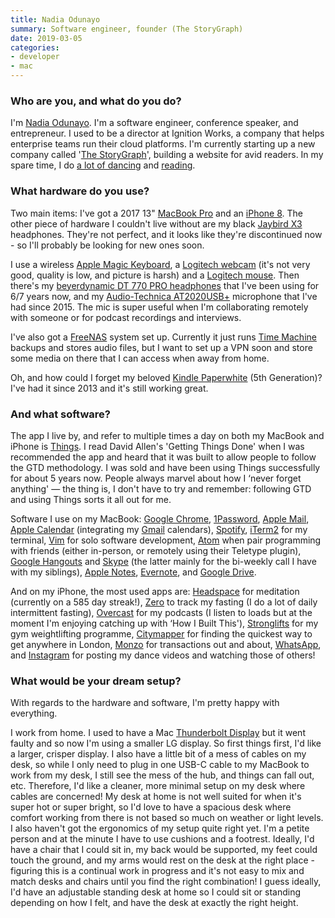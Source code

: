 ```yaml
---
title: Nadia Odunayo
summary: Software engineer, founder (The StoryGraph)
date: 2019-03-05
categories:
- developer
- mac
---
```


### Who are you, and what do you do?

I'm [Nadia Odunayo](http://www.nadiaodunayo.com/ "Nadia's website."). I'm a software engineer, conference speaker, and entrepreneur. I used to be a director at Ignition Works, a company that helps enterprise teams run their cloud platforms. I'm currently starting up a new company called '[The StoryGraph](https://www.thestorygraph.com/ "Nadia's website for avid readers.")', building a website for avid readers. In my spare time, I do [a lot of dancing](https://www.instagram.com/nodunayo/ "Nadia's Instagram account.") and [reading](https://www.goodreads.com/user/show/10407617-nadia "Nadia's Goodreads account.").

### What hardware do you use?

Two main items: I've got a 2017 13" [MacBook Pro][macbook-pro] and an [iPhone 8][iphone-8]. The other piece of hardware I couldn't live without are my black [Jaybird X3][x3] headphones. They're not perfect, and it looks like they're discontinued now - so I'll probably be looking for new ones soon.

I use a wireless [Apple Magic Keyboard][magic-keyboard], a [Logitech webcam][c270-hd] (it's not very good, quality is low, and picture is harsh) and a [Logitech mouse][ls1]. Then there's my [beyerdynamic DT 770 PRO headphones][dt-770-pro] that I've been using for 6/7 years now, and my [Audio-Technica AT2020USB+][at2020usb-plus] microphone that I've had since 2015. The mic is super useful when I'm collaborating remotely with someone or for podcast recordings and interviews.

I've also got a [FreeNAS][] system set up. Currently it just runs [Time Machine][time-machine] backups and stores audio files, but I want to set up a VPN soon and store some media on there that I can access when away from home.

Oh, and how could I forget my beloved [Kindle Paperwhite][kindle-paperwhite] (5th Generation)? I've had it since 2013 and it's still working great.

### And what software?

The app I live by, and refer to multiple times a day on both my MacBook and iPhone is [Things][]. I read David Allen's 'Getting Things Done' when I was recommended the app and heard that it was built to allow people to follow the GTD methodology. I was sold and have been using Things successfully for about 5 years now. People always marvel about how I ‘never forget anything' — the thing is, I don't have to try and remember: following GTD and using Things sorts it all out for me.

Software I use on my MacBook: [Google Chrome][chrome], [1Password][], [Apple Mail][mail], [Apple Calendar][calendar] (integrating my [Gmail][] calendars), [Spotify][], [iTerm2][] for my terminal, [Vim][] for solo software development, [Atom][] when pair programming with friends (either in-person, or remotely using their Teletype plugin), [Google Hangouts][google-hangouts] and [Skype][] (the latter mainly for the bi-weekly call I have with my siblings), [Apple Notes][notes], [Evernote][], and [Google Drive][google-drive].

And on my iPhone, the most used apps are: [Headspace][headspace-meditation-ios] for meditation (currently on a 585 day streak!), [Zero][zero-ios] to track my fasting (I do a lot of daily intermittent fasting), [Overcast][overcast-ios] for my podcasts (I listen to loads but at the moment I'm enjoying catching up with ‘How I Built This'), [Stronglifts][stronglifts-ios] for my gym weightlifting programme, [Citymapper][citymapper-ios] for finding the quickest way to get anywhere in London, [Monzo][monzo-ios] for transactions out and about, [WhatsApp][whatsapp-ios], and [Instagram][instagram-ios] for posting my dance videos and watching those of others!

### What would be your dream setup?

With regards to the hardware and software, I'm pretty happy with everything. 

I work from home. I used to have a Mac [Thunderbolt Display][thunderbolt-display] but it went faulty and so now I'm using a smaller LG display. So first things first, I'd like a larger, crisper display. I also have a little bit of a mess of cables on my desk, so while I only need to plug in one USB-C cable to my MacBook to work from my desk, I still see the mess of the hub, and things can fall out, etc. Therefore, I'd like a cleaner, more minimal setup on my desk where cables are concerned! My desk at home is not well suited for when it's super hot or super bright, so I'd love to have a spacious desk where comfort working from there is not based so much on weather or light levels. I also haven't got the ergonomics of my setup quite right yet. I'm a petite person and at the minute I have to use cushions and a footrest. Ideally, I'd have a chair that I could sit in, my back would be supported, my feet could touch the ground, and my arms would rest on the desk at the right place - figuring this is a continual work in progress and it's not easy to mix and match desks and chairs until you find the right combination! I guess ideally, I'd have an adjustable standing desk at home so I could sit or standing depending on how I felt, and have the desk at exactly the right height.

[1password]: https://1password.com "Password management software for Mac OS X."
[at2020usb-plus]: http://web.archive.org/web/20230708083709/https://www.audio-technica.com/en-us/at2020usb "A USB condenser microphone."
[atom]: https://github.blog/2022-06-08-sunsetting-atom/ "A text editor based on web technology."
[c270-hd]: https://www.logitech.com/en-us/product/hd-webcam-c270.html "A webcam."
[calendar]: https://en.wikipedia.org/wiki/Calendar_(Apple) "The calendar software included with macOS."
[chrome]: https://www.google.com/intl/en/chrome/ "A WebKit-based browser, where each tab runs in its own thread."
[citymapper-ios]: https://apps.apple.com/gb/app/citymapper-london-public-transport/id469463298 "A city transport app."
[dt-770-pro]: http://web.archive.org/web/20230811124931/https://north-america.beyerdynamic.com/ "Closed headphones."
[evernote]: https://evernote.com/ "Online software for capturing notes."
[freenas]: https://www.truenas.com/ "Network Attached Storage software."
[gmail]: https://mail.google.com/mail/u/0/ "Web-based email."
[google-drive]: http://web.archive.org/web/20220127131904/https://accounts.google.com/ServiceLogin?service=wise "A cloud storage service."
[google-hangouts]: https://mail.google.com/chat "A voice, video and text chat service."
[headspace-meditation-ios]: https://www.headspace.com/ "A guided meditation app for iOS."
[instagram-ios]: https://apps.apple.com/us/app/instagram/id389801252 "A photo taking/sharing app."
[iphone-8]: https://en.wikipedia.org/wiki/IPhone_8 "A 4.7 inch smartphone."
[iterm2]: https://iterm2.com/ "An alternative terminal application for Mac OS X."
[kindle-paperwhite]: http://web.archive.org/web/20230502144520/https://www.amazon.com/Kindle-Paperwhite-Touch-light/dp/B007OZNZG0 "An e-book reader with a book-like screen."
[ls1]: http://web.archive.org/web/20190506063908/https://support.logitech.com/en_us/product/ls1-laser-mouse "A laser mouse."
[macbook-pro]: https://www.apple.com/macbook-pro/ "A laptop."
[magic-keyboard]: https://en.wikipedia.org/wiki/Magic_Keyboard "A wireless keyboard."
[mail]: https://en.wikipedia.org/wiki/Mail_(application) "The default Mac OS X mail client."
[monzo-ios]: https://apps.apple.com/us/app/monzo/id1052238659 "A banking app."
[notes]: https://en.wikipedia.org/wiki/Notes_(Apple) "A note-taking application included with Mac OS X."
[overcast-ios]: https://apps.apple.com/us/app/overcast-podcast-player/id888422857 "A podcast app."
[skype]: https://www.skype.com/en/ "Voice and video chat software."
[spotify]: https://open.spotify.com/__noul__?pfhp=2c2ccb58-8a92-4713-a1c0-8b43b3090b49 "A music streaming service."
[stronglifts-ios]: https://apps.apple.com/gb/app/stronglifts-gym-workout-log/id488580022 "A weightlifting strength tracker app."
[things]: https://culturedcode.com/things/ "A task management application for the Mac."
[thunderbolt-display]: https://www.apple.com/displays/ "A Thunderbolt-powered monitor."
[time-machine]: https://en.wikipedia.org/wiki/Time_Machine_(Mac_OS) "Backup software for the masses, included with Mac OS X 10.5."
[vim]: https://www.vim.org/ "A command-line text editor."
[whatsapp-ios]: https://apps.apple.com/app/whatsapp-messenger/id310633997 "A cross-platform chat client for iOS."
[x3]: http://web.archive.org/web/20190920090029/https://www.jaybirdsport.com/en-au/shop/x3-product.html "Wireless sports earphones."
[zero-ios]: https://apps.apple.com/us/app/zero-fasting-tracker/id1168348542 "A fasting tracker app."
